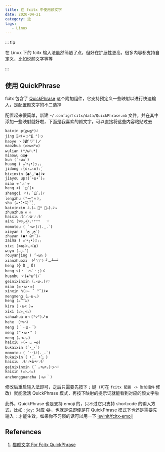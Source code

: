 ```yaml
---
title: 在 fcitx 中使用颜文字
date: 2020-04-21
category: 迹
tags:
   - Linux
---
```


::: tip

在 Linux 下的 fcitx 输入法虽然简陋了点，但好在扩展性更高，很多内容都支持自定义，比如说颜文字等等

:::

<!-- more -->

## 使用 QuickPhrase

fcitx 包含了 [QuickPhrase](https://fcitx-im.org/wiki/QuickPhrase) 这个附加组件，它支持预定义一些映射以进行快速输入，是配置颜文字的不二选择

配置起来很简单，新建 `~/.config/fcitx/data/QuickPhrase.mb` 文件，并在其中添加一些映射就好啦，下面是我喜欢的颜文字，可以直接将这些内容粘贴过去

```
kaixin φ(≧ω≦*)♪
jing Σ<(=っ°Д °)っ
haoye ヽ(✿ﾟ▽ﾟ)ノ
maozhua (ฅ>ω<*ฅ)
wulian (*/ω＼*)
miaowu ○ω●
kun (´-ωก`)
huang ( ๑ˊ•̥▵•)੭₎₎
jidong ː̗̀(o›ᴗ‹o)ː̖́
bixinxin (●'◡'●)ﾉ❤
jiayou up!(˘•ω•˘)ง
miao ⌯'ㅅ'⌯
heng <( ‵□′)>
shengqi ヾ(｡｀Д´｡)ﾉ
lengzhu (°ー°〃),
sha (๑•̌.•̑๑)ˀ̣ˀ̣
kaixinxin ♪⸜(๑ ॑꒳ ॑๑)⸝♪✰
zhuazhua ฅ ฅ
haixiu ⁄(⁄ ⁄ ⁄ω⁄ ⁄ ⁄)⁄
aini (୨୧•͈ᴗ•͈)◞︎ᶫᵒᵛᵉ   ♡
momotou ( ´･ω･)ﾉ(._.`)
xieyan ( ´◔ ‸◔`)
zhayan (●• ̀ω•́ )✧
zaima ( ๑ˊ•̥▵•)੭₎₎
xixi (⋈◍＞◡＜◍)
wuyu (⇀‸↼‶)
rouyanjing ( ‘-ωก̀ )
xianzhuozi （╯‵□′）╯︵┴─┴
heng (╬ Ò ‸ Ó)
heng s(・｀ヘ´・;)ゞ
huanhu ヾ(❀^ω^)ﾉﾞ
geinixinxin (｡･ω･｡)ﾉ♡
miao (=・ω・=)
xinxin ٩(๛ ˘ ³˘)۶❤
mengmeng (｡･ω･｡)
heng (๑‾᷅^‾᷅๑)
kira (・ω< )★
xixi (๑>؂<๑）
sahuahua ✿ヽ(°▽°)ノ✿
hehe （⌒▽⌒）
meng (｀・ω・´)
meng (^・ω・^ )
meng (｡･ω･｡)
haixiu ✧(≖ ◡ ≖✿)
bukaixin (´･_･`)
momotou ( ´･･)ﾉ(._.`)
bukaixin ( •̥́ ˍ •̀ू )
haixiu  ⁄(⁄ ⁄•⁄ω⁄•⁄ ⁄)⁄
geinixinxin (´ ｡•ω•｡)っ⌒♡
kaixin (๑˃◡˂๑)
anzhongguancha |･ω･｀)
```

修改后重启输入法即可，之后只需要先按下 `;` 键（可在 `fcitx 配置 -> 附加组件` 修改）就能激活 QuickPhrase 模式，再按下映射的提示词就能看到对应的颜文字啦

此外，QuickPhrase 也是支持 emoji 的，只不过它只支持 shortcode 的输入方式，比如 `:joy:` 对应 :joy:，也就是说即便是在 QuickPhrase 模式下也还是需要先输入 `:` 才能生效，如果你不习惯的话可以用一下 [levinit/fcitx-emoji](https://github.com/levinit/fcitx-emoji)

## References

1. [猫颜文字 For Fcitx QuickPhrase](https://felixc.at/2012/05/kitty-for-fcitx-quickphrase/)
